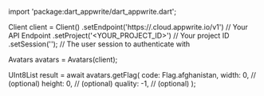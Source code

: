 import 'package:dart_appwrite/dart_appwrite.dart';

Client client = Client()
    .setEndpoint('https://<REGION>.cloud.appwrite.io/v1') // Your API Endpoint
    .setProject('<YOUR_PROJECT_ID>') // Your project ID
    .setSession(''); // The user session to authenticate with

Avatars avatars = Avatars(client);

UInt8List result = await avatars.getFlag(
    code: Flag.afghanistan,
    width: 0, // (optional)
    height: 0, // (optional)
    quality: -1, // (optional)
);
